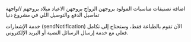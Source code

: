 اضافة تصنيفات
مناسبات المولود بروجهن
الزواج بروجهن
الاعياد ميلاد بروحهم
//واجهة تفاصيل الدفع والتوصيل اللي في مشروع دنيا

خدمة الإشعارات (sendNotification) الآن تقوم بالطباعة فقط، وستحتاج إلى تكامل فعلي مع خدمة إرسال الرسائل النصية أو البريد الإلكتروني.
